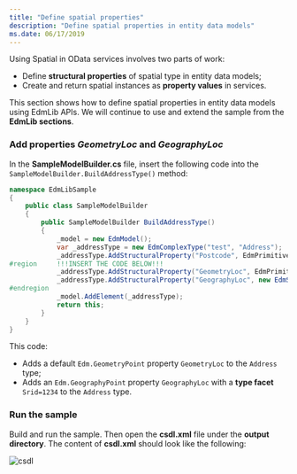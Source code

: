 ```yaml
---
title: "Define spatial properties"
description: "Define spatial properties in entity data models"
ms.date: 06/17/2019
---
```


Using Spatial in OData services involves two parts of work:

 - Define **structural properties** of spatial type in entity data models;
 - Create and return spatial instances as **property values** in services.



This section shows how to define spatial properties in entity data models using EdmLib APIs. We will continue to use and extend the sample from the **EdmLib sections**.

### Add properties *GeometryLoc* and *GeographyLoc*
In the **SampleModelBuilder.cs** file, insert the following code into the `SampleModelBuilder.BuildAddressType()` method:

```C#
namespace EdmLibSample
{
    public class SampleModelBuilder
    {
        public SampleModelBuilder BuildAddressType()
        {
            _model = new EdmModel();
            var _addressType = new EdmComplexType("test", "Address");
            _addressType.AddStructuralProperty("Postcode", EdmPrimitiveTypeKind.Int32);
#region     !!!INSERT THE CODE BELOW!!!
            _addressType.AddStructuralProperty("GeometryLoc", EdmPrimitiveTypeKind.GeometryPoint);
            _addressType.AddStructuralProperty("GeographyLoc", new EdmSpatialTypeReference(EdmCoreModel.Instance.GetPrimitiveType(EdmPrimitiveTypeKind.GeographyPoint), true, 1234));
#endregion
            _model.AddElement(_addressType);
            return this;
        }
    }
}
```

This code:

 - Adds a default `Edm.GeometryPoint` property `GeometryLoc` to the `Address` type;
 - Adds an `Edm.GeographyPoint` property `GeographyLoc` with a **type facet** `Srid=1234` to the `Address` type.


 
### Run the sample
Build and run the sample. Then open the **csdl.xml** file under the **output directory**. The content of **csdl.xml** should look like the following:

![csdl](/odata/assets/2015-04-21-csdl.png)